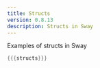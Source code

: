 ```yaml
---
title: Structs
version: 0.8.13
description: Structs in Sway
---
```


Examples of structs in Sway

```rust
{{{structs}}}
```
